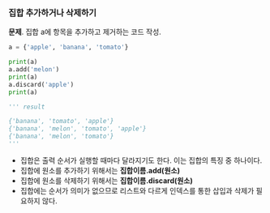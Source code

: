 ### 집합 추가하거나 삭제하기
**문제**. 집합 a에 항목을 추가하고 제거하는 코드 작성.
```py
a = {'apple', 'banana', 'tomato'}

print(a)
a.add('melon')
print(a)
a.discard('apple')
print(a)

''' result

{'banana', 'tomato', 'apple'}
{'banana', 'melon', 'tomato', 'apple'}
{'banana', 'melon', 'tomato'}
'''
```
  
- 집합은 출력 순서가 실행할 때마다 달라지기도 한다. 이는 집합의 특징 중 하나이다. 
- 집합에 원소를 추가하기 위해서는 **집합이름.add(원소)**
- 집합에 원소를 삭제하기 위해서는 **집합이름.discard(원소)**
- 집합에는 순서가 의미가 없으므로 리스트와 다르게 인덱스를 통한 삽입과 삭제가 필요하지 않다. 